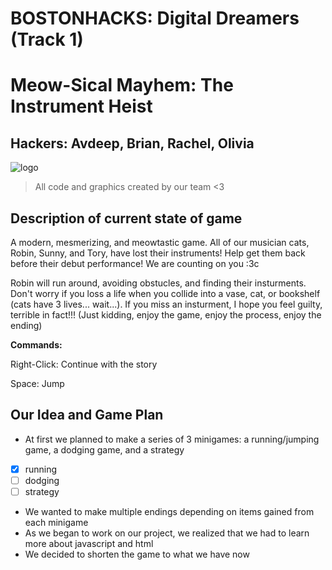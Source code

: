 # BOSTONHACKS: Digital Dreamers (Track 1)

# Meow-Sical Mayhem: The Instrument Heist

## Hackers: Avdeep, Brian, Rachel, Olivia

![logo](https://github.com/AvdeepKaur/bostonhacks/assets/68460340/99700f1b-8304-4829-86c0-946ea1126852)

> All code and graphics created by our team <3

## Description of current state of game

A modern, mesmerizing, and meowtastic game. All of our musician cats, Robin, Sunny, and Tory, have lost their instruments! Help get them back before their debut performance! We are counting on you :3c

Robin will run around, avoiding obstucles, and finding their insturments. Don't worry if you loss a life when you collide into a vase, cat, or bookshelf (cats have 3 lives... wait...). If you miss an insturment, I hope you feel guilty, terrible in fact!!! (Just kidding, enjoy the game, enjoy the process, enjoy the ending)

**Commands:**

Right-Click: Continue with the story

Space: Jump

## Our Idea and Game Plan

- At first we planned to make a series of 3 minigames: a running/jumping game, a dodging game, and a strategy
- [x] running
- [ ] dodging
- [ ] strategy
- We wanted to make multiple endings depending on items gained from each minigame
- As we began to work on our project, we realized that we had to learn more about javascript and html
- We decided to shorten the game to what we have now
